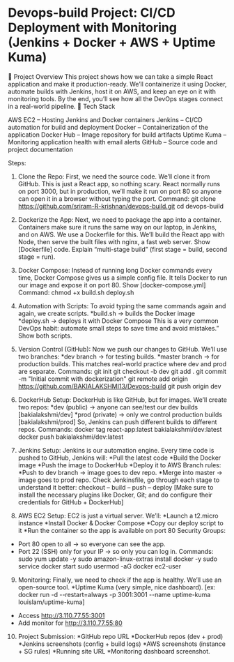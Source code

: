 # Devops-build Project: CI/CD Deployment with Monitoring (Jenkins + Docker + AWS + Uptime Kuma)
🔧 Project Overview
This project shows how we can take a simple React application and make it production-ready. We’ll containerize it using Docker, automate builds with Jenkins, host it on AWS, and keep an eye on it with monitoring tools. By the end, you’ll see how all the DevOps stages connect in a real-world pipeline.
🧩 Tech Stack

AWS EC2 – Hosting Jenkins and Docker containers
Jenkins – CI/CD automation for build and deployment
Docker – Containerization of the application
Docker Hub – Image repository for build artifacts
Uptime Kuma – Monitoring application health with email alerts
GitHub – Source code and project documentation

Steps:
1.	Clone the Repo: First, we need the source code. We’ll clone it from GitHub. This is just a React app, so nothing scary. React normally runs on port 3000, but in production, we’ll make it run on port 80 so anyone can open it in a browser without typing the port.
Command:
git clone https://github.com/sriram-R-krishnan/devops-build.git
cd devops-build

2.	Dockerize the App: Next, we need to package the app into a container. Containers make sure it runs the same way on our laptop, in Jenkins, and on AWS. We use a Dockerfile for this.
We’ll build the React app with Node, then serve the built files with nginx, a fast web server.
Show [Dockerfile] code. Explain “multi-stage build” (first stage = build, second stage = run).

3.	Docker Compose: Instead of running long Docker commands every time, Docker Compose gives us a simple config file. It tells Docker to run our image and expose it on port 80.
Show [docker-compose.yml]
Command:
chmod +x build.sh deploy.sh

4.	Automation with Scripts: To avoid typing the same commands again and again, we create scripts.
	*build.sh → builds the Docker image
    *deploy.sh → deploys it with Docker Compose
This is a very common DevOps habit: automate small steps to save time and avoid mistakes.”
Show both scripts.

5.	Version Control (GitHub): Now we push our changes to GitHub. We’ll use two branches:
  *dev branch → for testing builds.
  *master branch → for production builds.
This matches real-world practice where dev and prod are separate.
Commands:
git init
git checkout -b dev
git add .
git commit -m "Initial commit with dockerization"
git remote add origin https://github.com/BAKIALAKSHMI13/Devops-build
git push origin dev

6.	DockerHub Setup: DockerHub is like GitHub, but for images. We’ll create two repos:
  	*dev (public) → anyone can see/test our dev builds [bakialakshmi/dev]
    *prod (private) → only we control production builds [bakialakshmi/prod]
So, Jenkins can push different builds to different repos.
Commands:
docker tag react-app:latest bakialakshmi/dev:latest
docker push bakialakshmi/dev:latest

7.	Jenkins Setup: Jenkins is our automation engine. Every time code is pushed to GitHub, Jenkins will:
    *Pull the latest code
    *Build the Docker image
    *Push the image to DockerHub
    *Deploy it to AWS
Branch rules:
  	*Push to dev branch → image goes to dev repo.
    *Merge into master → image goes to prod repo.
Check Jenkinsfile, go through each stage to understand it better: checkout – build – push – deploy
[Make sure to install the necessary plugins like Docker, Git; and do configure their credentials for GitHub + DockerHub]

8.	AWS EC2 Setup: EC2 is just a virtual server. We’ll:
   *Launch a t2.micro instance
   *Install Docker & Docker Compose
   *Copy our deploy script to it
   *Run the container so the app is available on port 80
Security Groups:
*	Port 80 open to all → so everyone can see the app.
*	Port 22 (SSH) only for your IP → so only you can log in.
Commands:
sudo yum update -y
sudo amazon-linux-extras install docker -y
sudo service docker start
sudo usermod -aG docker ec2-user

9.	Monitoring: Finally, we need to check if the app is healthy. We’ll use an open-source tool.
   *Uptime Kuma (very simple, nice dashboard). 
[ex: docker run -d --restart=always -p 3001:3001 --name uptime-kuma louislam/uptime-kuma]
-	Access http://3.110.77.55:3001
-	Add monitor for http://3.110.77.55:80

10.	Project Submission:
      *GitHub repo URL
      *DockerHub repos (dev + prod)
      *Jenkins screenshots (config + build logs)
      *AWS screenshots (instance + SG rules)
      *Running site URL
      *Monitoring dashboard screenshot.



